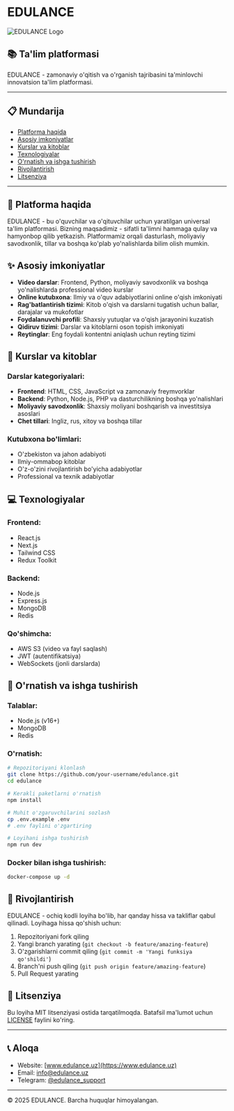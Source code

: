 # EDULANCE

![EDULANCE Logo](https://via.placeholder.com/200x50?text=EDULANCE)

## 📚 Ta'lim platformasi

EDULANCE - zamonaviy o'qitish va o'rganish tajribasini ta'minlovchi innovatsion ta'lim platformasi.

---

## 📋 Mundarija

- [Platforma haqida](#platforma-haqida)
- [Asosiy imkoniyatlar](#asosiy-imkoniyatlar)
- [Kurslar va kitoblar](#kurslar-va-kitoblar)
- [Texnologiyalar](#texnologiyalar)
- [O'rnatish va ishga tushirish](#ornatish-va-ishga-tushirish)
- [Rivojlantirish](#rivojlantirish)
- [Litsenziya](#litsenziya)

---

## 🎯 Platforma haqida

EDULANCE - bu o'quvchilar va o'qituvchilar uchun yaratilgan universal ta'lim platformasi. Bizning maqsadimiz - sifatli ta'limni hammaga qulay va hamyonbop qilib yetkazish. Platformamiz orqali dasturlash, moliyaviy savodxonlik, tillar va boshqa ko'plab yo'nalishlarda bilim olish mumkin.

## ✨ Asosiy imkoniyatlar

- **Video darslar**: Frontend, Python, moliyaviy savodxonlik va boshqa yo'nalishlarda professional video kurslar
- **Online kutubxona**: Ilmiy va o'quv adabiyotlarini online o'qish imkoniyati
- **Rag'batlantirish tizimi**: Kitob o'qish va darslarni tugatish uchun ballar, darajalar va mukofotlar
- **Foydalanuvchi profili**: Shaxsiy yutuqlar va o'qish jarayonini kuzatish
- **Qidiruv tizimi**: Darslar va kitoblarni oson topish imkoniyati
- **Reytinglar**: Eng foydali kontentni aniqlash uchun reyting tizimi

## 📖 Kurslar va kitoblar

### Darslar kategoriyalari:
- **Frontend**: HTML, CSS, JavaScript va zamonaviy freymvorklar
- **Backend**: Python, Node.js, PHP va dasturchilikning boshqa yo'nalishlari
- **Moliyaviy savodxonlik**: Shaxsiy moliyani boshqarish va investitsiya asoslari
- **Chet tillari**: Ingliz, rus, xitoy va boshqa tillar

### Kutubxona bo'limlari:
- O'zbekiston va jahon adabiyoti
- Ilmiy-ommabop kitoblar
- O'z-o'zini rivojlantirish bo'yicha adabiyotlar
- Professional va texnik adabiyotlar

## 💻 Texnologiyalar

### Frontend:
- React.js
- Next.js
- Tailwind CSS
- Redux Toolkit

### Backend:
- Node.js
- Express.js
- MongoDB
- Redis

### Qo'shimcha:
- AWS S3 (video va fayl saqlash)
- JWT (autentifikatsiya)
- WebSockets (jonli darslarda)

## 🚀 O'rnatish va ishga tushirish

### Talablar:
- Node.js (v16+)
- MongoDB
- Redis

### O'rnatish:

```bash
# Repozitoriyani klonlash
git clone https://github.com/your-username/edulance.git
cd edulance

# Kerakli paketlarni o'rnatish
npm install

# Muhit o'zgaruvchilarini sozlash
cp .env.example .env
# .env faylini o'zgartiring

# Loyihani ishga tushirish
npm run dev
```

### Docker bilan ishga tushirish:

```bash
docker-compose up -d
```

## 👥 Rivojlantirish

EDULANCE - ochiq kodli loyiha bo'lib, har qanday hissa va takliflar qabul qilinadi. Loyihaga hissa qo'shish uchun:

1. Repozitoriyani fork qiling
2. Yangi branch yarating (`git checkout -b feature/amazing-feature`)
3. O'zgarishlarni commit qiling (`git commit -m 'Yangi funksiya qo'shildi'`)
4. Branch'ni push qiling (`git push origin feature/amazing-feature`)
5. Pull Request yarating

## 📝 Litsenziya

Bu loyiha MIT litsenziyasi ostida tarqatilmoqda. Batafsil ma'lumot uchun [LICENSE](LICENSE) faylini ko'ring.

---

## 📞 Aloqa

- Website: [www.edulance.uz](https://www.edulance.uz)
- Email: info@edulance.uz
- Telegram: [@edulance_support](https://t.me/edulance_support)

---

&copy; 2025 EDULANCE. Barcha huquqlar himoyalangan.
